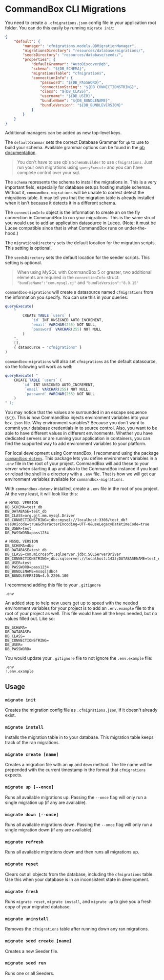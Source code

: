 # CommandBox CLI Migrations

You need to create a `.cfmigrations.json` config file in your application root folder. You can do this easily by running `migrate init`:

```json
{
    "default": {
        "manager": "cfmigrations.models.QBMigrationManager",
        "migrationsDirectory": "resources/database/migrations/",
        "seedsDirectory": "resources/database/seeds/",
        "properties": {
            "defaultGrammar": "AutoDiscover@qb",
            "schema": "${DB_SCHEMA}",
            "migrationsTable": "cfmigrations",
            "connectionInfo": {
                "password": "${DB_PASSWORD}",
                "connectionString": "${DB_CONNECTIONSTRING}",
                "class": "${DB_CLASS}",
                "username": "${DB_USER}",
                "bundleName": "${DB_BUNDLENAME}",
                "bundleVersion": "${DB_BUNDLEVERSION}"
            }
        }
    }
}
```

Additional managers can be added as new top-level keys.

The `defaultGrammar` sets the correct Database Grammar for `qb` to use to build your schema.
Available grammar options can be found in the [qb documentation](https://qb.ortusbooks.com).

> You don't have to use qb's `SchemaBuilder` to use `cfmigrations`.
> Just run your own migrations using `queryExecute` and you can have complete control over your sql.

The `schema` represents the schema to install the migrations in.  This is a very important field,
especially for database setups hosting mutiple schemas. Without it, `commandbox-migrations` will
be unable to correct detect the migrations table.  It may tell you that the migration table is
already installed when it isn't because it detects it in a different schema.

The `connectionInfo` object is the information to create an on the fly connection in CommandBox to run your migrations. This is the same struct you would use to add an application datasource in Lucee. (Note: it must be Lucee compatible since that is what CommandBox runs on under-the-hood.)

The `migrationsDirectory` sets the default location for the migration scripts.  This setting is optional.

The `seedsDirectory` sets the default location for the seeder scripts.  This setting is optional.

> When using MySQL with CommandBox 5 or greater, two additional elements are required in the `connectionInfo` struct:
> `"bundleName":"com.mysql.cj"` and `"bundleVersion":"8.0.15"`

`commandbox-migrations` will create a datasource named `cfmigrations` from the information you specify.
You can use this in your queries:

```js
queryExecute(
    "
        CREATE TABLE `users` (
            `id` INT UNSIGNED AUTO_INCREMENT,
            `email` VARCHAR(255) NOT NULL,
            `password` VARCHAR(255) NOT NULL
        )
    ",
    [],
    { datasource = "cfmigrations" }
)
```

`commandbox-migrations` will also set `cfmigrations` as the default datasource, so the following will work as well:

```js
queryExecute( "
    CREATE TABLE `users` (
        `id` INT UNSIGNED AUTO_INCREMENT,
         `email` VARCHAR(255) NOT NULL,
         `password` VARCHAR(255) NOT NULL
    )
" );
```

You may notice that the values are surrounded in an escape sequence (`${}`). This is how CommandBox injects environment variables into your `box.json` file. Why environment variables? Because you don't want to commit your database credentials in to source control. Also, you want to be able to have different values in different environments. Whether you have dedicated servers or are running your application in containers, you can find the supported way to add environment variables to your platform.

For local development using CommandBox, I recommend using the package [`commandbox-dotenv`](https://forgebox.io/view/commandbox-dotenv). This package lets you define environment variables in a `.env` file in the root of your project. CommandBox will add these to your server when starting it up and also to the CommandBox instance if you load or reload the shell in a directory with a `.env` file. That is how we will get our environment variables available for `commandbox-migrations`.

With `commandbox-dotenv` installed, create a `.env` file in the root of you project. At the very least, it will look like this:

```env
# MYSQL VERSION
DB_SCHEMA=test_db
DB_DATABASE=test_db
DB_CLASS=org.gjt.mm.mysql.Driver
DB_CONNECTIONSTRING=jdbc:mysql://localhost:3306/test_db?useUnicode=true&characterEncoding=UTF-8&useLegacyDatetimeCode=true
DB_USER=test
DB_PASSWORD=pass1234
```

```env
# MSSQL VERSION
DB_SCHEMA=dbo
DB_DATABASE=test_db
DB_CLASS=com.microsoft.sqlserver.jdbc.SQLServerDriver
DB_CONNECTIONSTRING=jdbc:sqlserver://localhost:1433;DATABASENAME=test_db;sendStringParametersAsUnicode=true;SelectMethod=direct
DB_USER=test
DB_PASSWORD=pass1234
DB_BUNDLENAME=mssqljdbc4
DB_BUNDLEVERSION=4.0.2206.100
```


I recommend adding this file to your `.gitignore`

```
.env
```

An added step to help new users get up to speed with the needed environment variables for your project is to add an `.env.example` file to the root of your project as well. This file would have all the keys needed, but no values filled out. Like so:

```env
DB_SCHEMA=
DB_DATABASE=
DB_CLASS=
DB_CONNECTIONSTRING=
DB_USER=
DB_PASSWORD=
```

You would update your `.gitignore` file to not ignore the `.env.example` file:

```
.env
!.env.example
```

## Usage

### `migrate init`

Creates the migration config file as `.cfmigrations.json`, if it doesn't already exist.

### `migrate install`

Installs the migration table in to your database.
This migration table keeps track of the ran migrations.

### `migrate create [name]`

Creates a migration file with an `up` and `down` method.
The file name will be prepended with the current timestamp
in the format that `cfmigrations` expects.

### `migrate up [--once]`

Runs all available migrations up. Passing the `--once` flag will only
run a single migration up (if any are available).

### `migrate down [--once]`

Runs all available migrations down. Passing the `--once` flag will only
run a single migration down (if any are available).

### `migrate refresh`

Runs all available migrations down and then runs all migrations up.

### `migrate reset`

Clears out all objects from the database, including the `cfmigrations` table.
Use this when your database is in an inconsistent state in development.

### `migrate fresh`

Runs `migrate reset`, `migrate install`, and `migrate up` to give you
a fresh copy of your migrated database.

### `migrate uninstall`

Removes the `cfmigrations` table after running down any ran migrations.

### `migrate seed create [name]`

Creates a new Seeder file.

### `migrate seed run`

Runs one or all Seeders.